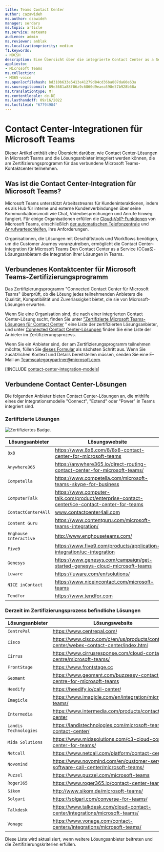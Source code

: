```yaml
---
title: Teams Contact Center
author: cazawideh
ms.author: czawideh
manager: serdars
ms.topic: article
ms.service: msteams
audience: admin
ms.reviewer: anblak
ms.localizationpriority: medium
f1.keywords:
- NOCSH
description: Eine Übersicht über die integrierte Contact Center as a Service (CCaaS)-Lösung für Microsoft Teams
appliesto:
- Microsoft Teams
ms.collection:
- M365-voice
ms.openlocfilehash: bd310b633e5413e41279d84cd36ba807da60e63a
ms.sourcegitcommit: 89e3681a88f06a9c6860d9eaea598e57b928b68a
ms.translationtype: MT
ms.contentlocale: de-DE
ms.lasthandoff: 09/16/2022
ms.locfileid: "67794984"
---
```

# <a name="contact-center-integrations-for-microsoft-teams"></a>Contact Center-Integrationen für Microsoft Teams

  Dieser Artikel enthält eine Übersicht darüber, wie Contact Center-Lösungen in Microsoft Teams und die Lösungsanbieter integriert werden können, die am Zertifizierungsprogramm für das verbundene Microsoft Teams-Kontaktcenter teilnehmen.

## <a name="what-is-contact-center-integration-for-microsoft-teams"></a>Was ist die Contact Center-Integration für Microsoft Teams?

Microsoft Teams unterstützt Arbeitsstreams für Kundeninteraktionen, indem es als Hub für interne und externe Kundenverbindungen über seine Kommunikationsmodi wie Chat, Videobesprechungen und Anrufe hinweg fungiert. Für einige Organisationen erfüllen die [Cloud-VoIP-Funktionen](./cloud-voice-landing-page.md) von Microsoft Teams, einschließlich [der automatischen Telefonzentrale](./what-are-phone-system-auto-attendants.md) und [Anrufwarteschleifen](./create-a-phone-system-call-queue.md), ihre Anforderungen.

Organisationen, die Lösungen mit Geschäftstools und Workflows benötigen, um die Customer Journey voranzutreiben, ermöglicht die Contact Center-Integration für Microsoft Teams Den Contact Center as a Service (CCaaS)-Lösungsanbietern die Integration ihrer Lösungen in Teams.


## <a name="connected-contact-center-for-microsoft-teams-certification-program"></a>Verbundenes Kontaktcenter für Microsoft Teams-Zertifizierungsprogramm

Das Zertifizierungsprogramm "Connected Contact Center für Microsoft Teams" überprüft, ob die Lösung jedes teilnehmenden Anbieters die Qualität, Kompatibilität und Zuverlässigkeit bietet, die sie von Microsoft-Lösungen erwarten.

Wenn Sie eine Organisation sind, die nach einer integrierten Contact Center-Lösung sucht, finden Sie unter ["Zertifizierte Microsoft Teams-Lösungen für Contact Center](https://cloudpartners.transform.microsoft.com/contact-center-solutions) " eine Liste der zertifizierten Lösungsanbieter, und unter [Connected Contact Center-Lösungen](#connected-contact-center-solutions) finden Sie eine Liste der Anbieter im Zertifizierungsprozess.

Wenn Sie ein Anbieter sind, der am Zertifizierungsprogramm teilnehmen möchte, füllen Sie [dieses Formular](https://aka.ms/CallingPlatformIntake) als nächsten Schritt aus. Wenn Sie zusätzlichen Kontext und Details bereitstellen müssen, senden Sie eine E-Mail an [Teamscategorypartner@microsoft.com](mailto:Teamscategorypartner@microsoft.com).

[!INCLUDE [contact-center-integration-models](./includes/contact-center-integration-models.md)]


## <a name="connected-contact-center-solutions"></a>Verbundene Contact Center-Lösungen

Die folgenden Anbieter bieten Contact Center-Lösungen an, die mithilfe eines der Integrationsmodelle "Connect", "Extend" oder "Power" in Teams integriert sind.

### <a name="certified-solutions"></a>Zertifizierte Lösungen

![Zertifiziertes Badge.](media/English_Solution_Certified_Teams_badge_noBkgrd_GrayText_RGB_500px.png)

|  Lösungsanbieter                                                                                                                               |  Lösungswebsite                                                                                                                                                                                                                                                                                                                                                                                                                                                              |
| ---------------------------------------------------------------------------------------------------------------------------------------- | -------------------------------------------------------------------------------------------------------------------------------------------------------------------------------------------------------------------------------------------------------------------------------------------------------------------------------------------------------------------------------------------------------------------------------------------------------------------------------- |
| `8x8` | https://www.8x8.com/8/8x8-contact-center-for-microsoft-teams                                                    |
| `Anywhere365` | https://anywhere365.io/direct-routing-contact-center-for-microsoft-teams/                                      |
| `Competella` | https://www.competella.com/microsoft-teams-skype-for-business                                  |
| `ComputerTalk` | https://www.computer-talk.com/product/enterprise-contact-center/ice-contact-center-for-teams         |
| `ContactCenter4All` | www.contactcenter4all.com |
| `Content Guru` | https://www.contentguru.com/microsoft-teams-integration/    |
| `Enghouse Interactive` | http://www.enghouseteams.com/         |
| `Five9` | https://www.five9.com/products/application-integration/uc-integration                                                   |
| `Genesys` | https://www.genesys.com/campaign/get-started-genesys-cloud-microsoft-teams                                      |
| `Luware` | https://luware.com/en/solutions/                                                                                       |
| `NICE inContact` | https://www.niceincontact.com/microsoft-teams                                                            |
| `Tendfor` | https://www.tendfor.com                                                            |


### <a name="solutions-currently-in-the-certification-process"></a>Derzeit im Zertifizierungsprozess befindliche Lösungen

|  Lösungsanbieter                                                                                                                               |  Lösungswebsite                                                                                                                                                                                                                                                                                                                                                                                                                                                              |
| ---------------------------------------------------------------------------------------------------------------------------------------- | -------------------------------------------------------------------------------------------------------------------------------------------------------------------------------------------------------------------------------------------------------------------------------------------------------------------------------------------------------------------------------------------------------------------------------------------------------------------------------- |
| `CentrePal` | https://www.centrepal.com/                                 |
| `Cisco` | https://www.cisco.com/c/en/us/products/contact-center/webex-contact-center/index.html                                |
| `Cirrus` | https://www.cirrusresponse.com/cloud-contact-centre/microsoft-teams/ |
| `FrontStage` | https://www.frontstage.cc                                                                                        |
| `Geomant` | https://www.geomant.com/buzzeasy-contact-centre-for-microsoft-teams                                                  |
| `Heedify` | https://heedify.io/call-center/                                                 |
| `Imagicle` | https://www.imagicle.com/en/integration/microsoft-teams/                                                                                        |
| `Intermedia` | https://www.intermedia.com/products/contact-center                          |
| `Landis Technologies` | https://landistechnologies.com/microsoft-teams-contact-center/                                          |
| `Mida Solutions` | https://www.midasolutions.com/c3-cloud-contact-center-for-teams/                                        |
| `Netcall` | https://www.netcall.com/platform/contact-centre/                         |
| `Novomind` | https://www.novomind.com/en/customer-service-software-call-center/microsoft-teams/                             |
| `Puzzel` | https://www.puzzel.com/microsoft-teams                            |
| `Roger365` | https://www.roger365.io/contact-center-teams                         |
| `Sikom` | http://www.sikom.de/microsoft-teams/                            |
| `Solgari` | https://solgari.com/converse-for-teams/                       |
| `Talkdesk` | https://www.talkdesk.com/cloud-contact-center/integrations/microsoft-teams/                                  |
| `Vonage` |  https://www.vonage.com/contact-centers/integrations/microsoft-teams/                                 |

Diese Liste wird aktualisiert, wenn weitere Lösungsanbieter beitreten und die Zertifizierungskriterien erfüllen.
